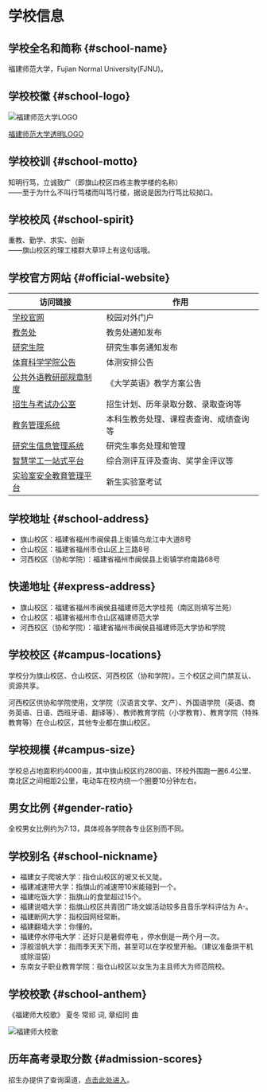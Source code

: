# 学校信息

## 学校全名和简称 {#school-name}

福建师范大学，Fujian Normal University(FJNU)。

## 学校校徽 {#school-logo}

![福建师范大学LOGO](https://www.fjnu.edu.cn/_upload/tpl/07/ed/2029/template2029/images/logo.jpg)

[福建师范大学透明LOGO](https://zsb.fjnu.edu.cn/_upload/tpl/0a/9b/2715/template2715/images/logo.png)

## 学校校训 {#school-motto}

知明行笃，立诚致广（即旗山校区四栋主教学楼的名称）  
——至于为什么不叫行笃楼而叫笃行楼，据说是因为行笃比较拗口。

## 学校校风 {#school-spirit}

重教、勤学、求实、创新  
——旗山校区的理工楼群大草坪上有这句话哦。

## 学校官方网站 {#official-website}

| 访问链接 | 作用 |
| --- | --- |
| [学校官网](https://www.fjnu.edu.cn) | 校园对外门户 |
| [教务处](https://jwc.fjnu.edu.cn) | 教务处通知发布 |
| [研究生院](https://yjsy.fjnu.edu.cn) | 研究生事务通知发布 |
| [体育科学学院公告](https://tky.fjnu.edu.cn/tzjk/list.htm) | 体测安排公告 |
| [公共外语教研部规章制度](https://cfl.fjnu.edu.cn/xxfb/list.htm) | 《大学英语》教学方案公告 |
| [招生与考试办公室](https://zsb.fjnu.edu.cn/main.htm) | 招生计划、历年录取分数、录取查询等 |
| [教务管理系统](https://jwglxt.fjnu.edu.cn) | 本科生教务处理、课程表查询、成绩查询等 |
| [研究生信息管理系统](https://gedu.fjnu.edu.cn) | 研究生事务处理和管理 |
| [智慧学工一站式平台](https://stuportal.fjnu.edu.cn) | 综合测评互评及查询、奖学金评议等 |
| [实验室安全教育管理平台](https://syaqjy.fjnu.edu.cn/fjnu_ksxt) | 新生实验室考试 |

## 学校地址 {#school-address}

- 旗山校区：福建省福州市闽侯县上街镇乌龙江中大道8号
- 仓山校区：福建省福州市仓山区上三路8号
- 河西校区（协和学院）：福建省福州市闽侯县上街镇学府南路68号

## 快递地址 {#express-address}

- 旗山校区：福建省福州市闽侯县福建师范大学桂苑（南区则填写兰苑）
- 仓山校区：福建省福州市仓山区福建师范大学
- 河西校区（协和学院）：福建省福州市闽侯县福建师范大学协和学院

## 学校校区 {#campus-locations}

学校分为旗山校区、仓山校区、河西校区（协和学院）。三个校区之间门禁互认、资源共享。

河西校区供协和学院使用，文学院（汉语言文学、文产）、外国语学院（英语、商务英语、日语、西班牙语、翻译等）、教师教育学院（小学教育）、教育学院（特殊教育等）在仓山校区，其他专业都在旗山校区。

## 学校规模 {#campus-size}

学校总占地面积约4000亩，其中旗山校区约2800亩、环校外围跑一圈6.4公里、南北区之间相距2公里，电动车在校内绕一个圈要10分钟左右。

## 男女比例 {#gender-ratio}

全校男女比例约为7:13，具体视各学院各专业区别而不同。

## 学校别名 {#school-nickname}

- 福建女子爬坡大学：指仓山校区的坡又长又陡。
- 福建减速带大学：指旗山的减速带10米能碰到一个。
- 福建吃饭大学：指旗山的食堂超过15个。
- 福建说唱大学：指旗山校区共青团广场文娱活动较多且音乐学科评估为 A-。
- 福建断网大学：指校园网经常断。
- 福建翻墙大学：你懂的。
- 福建停水停电大学：还好只是暑假停电 ，停水倒是一两个月一次。
- 浮舰湿帆大学：指雨季天天下雨，甚至可以在学校里开船。（建议准备烘干机或除湿袋）
- 东南女子职业教育学院：指仓山校区以女生为主且师大为师范院校。

## 学校校歌 {#school-anthem}

《福建师大校歌》 夏冬 常祁 词, 章绍同 曲

![福建师大校歌](https://www.fjnu.edu.cn/_upload/article/images/b6/06/1475029145c190a13d3df472875f/84b33769-8bdb-4e11-9bdf-ae7ec130f74a.jpg)

## 历年高考录取分数 {#admission-scores}

招生办提供了查询渠道，[点击此处进入](https://zsb.fjnu.edu.cn/_web/_apps/commonquery/commonquery/api/queryMatch/9.rst?_p=YXM9MTImdD0xNTYzJnA9MSZtPU4m&mongo=false)。